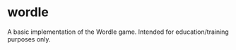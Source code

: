 # wordle
A basic implementation of the Wordle game. Intended for education/training purposes only. 
